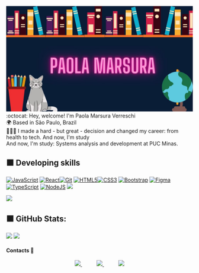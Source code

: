  <img src="paolamarsuralogo.jpg"/>

<br/>
:octocat: Hey, welcome! I'm Paola Marsura Verreschi 
<br/>
🌍 Based in São Paulo, Brazil<br>
👩🏻‍💻 I made a hard - but great - decision and changed my career: from health to tech. And now, I'm study<br>
And now, I'm study: Systems analysis and development at PUC Minas. <br>



## ⬛️  Developing skills
<div align="center">
<p align="left">
<a href="https://developer.mozilla.org/en-US/docs/Web/JavaScript" target="_blank" rel="noreferrer"><img src="https://raw.githubusercontent.com/danielcranney/readme-generator/main/public/icons/skills/javascript-colored.svg" width="36" height="36" alt="JavaScript" /></a> <a href="https://reactjs.org/" target="_blank" rel="noreferrer"><img src="https://raw.githubusercontent.com/danielcranney/readme-generator/main/public/icons/skills/react-colored.svg" width="36" height="36" alt="React" /></a><a href="https://git-scm.com/" target="_blank" rel="noreferrer"><img src="https://raw.githubusercontent.com/danielcranney/readme-generator/main/public/icons/skills/git-colored.svg" width="36" height="36" alt="Git" /></a>
<a href="https://developer.mozilla.org/en-US/docs/Glossary/HTML5" target="_blank" rel="noreferrer"><img src="https://raw.githubusercontent.com/danielcranney/readme-generator/main/public/icons/skills/html5-colored.svg" width="36" height="36" alt="HTML5" /></a><a href="https://www.w3.org/TR/CSS/#css" target="_blank" rel="noreferrer"><img src="https://raw.githubusercontent.com/danielcranney/readme-generator/main/public/icons/skills/css3-colored.svg" width="36" height="36" alt="CSS3" /></a>
<a href="https://getbootstrap.com/" target="_blank" rel="noreferrer"><img src="https://raw.githubusercontent.com/danielcranney/readme-generator/main/public/icons/skills/bootstrap-colored.svg" width="36" height="36" alt="Bootstrap" /></a>
<a href="https://www.figma.com/" target="_blank" rel="noreferrer"><img src="https://raw.githubusercontent.com/danielcranney/readme-generator/main/public/icons/skills/figma-colored.svg" width="36" height="36" alt="Figma" /></a>
<a href="https://www.typescriptlang.org/" target="_blank" rel="noreferrer"><img src="https://raw.githubusercontent.com/danielcranney/readme-generator/main/public/icons/skills/typescript-colored.svg" width="36" height="36" alt="TypeScript" /></a>
<a href="https://nodejs.org/en/" target="_blank" rel="noreferrer"><img src="https://raw.githubusercontent.com/danielcranney/readme-generator/main/public/icons/skills/nodejs-colored.svg" width="36" height="36" alt="NodeJS" /></a>
<img height="40" src="https://cdn.jsdelivr.net/gh/devicons/devicon/icons/csharp/csharp-original.svg">
    
</div>

![](https://github-readme-stats.vercel.app/api/top-langs/?username=paolamarsura&theme=radical&hide_border=true&include_all_commits=false&count_private=true&layout=compact)

## ⬛️ GitHub Stats:
![](https://github-readme-streak-stats.herokuapp.com/?user=paolamarsura&theme=radical&hide_border=true) 
![](https://github-readme-stats.vercel.app/api?username=paolamarsura&theme=radical&hide_border=true&include_all_commits=false&count_private=true) 


#### Contacts :iphone:

<p align="center">
    <a href="https://github.com/paolamarsura">
        <img  src="https://img.shields.io/badge/github-%23100000.svg?&style=for-the-badge&logo=github&logoColor=white&link=mailto:https://github.com/paolamarsura">
    </a>
    &nbsp;&nbsp;&nbsp;&nbsp;&nbsp;&nbsp;&nbsp;&nbsp;&nbsp;
    <a href="mailto:paolamarsura@gmail.com">
        <img src="https://img.shields.io/badge/gmail-D14836?&style=for-the-badge&logo=gmail&logoColor=white&link=mailto:paolamarsura@gmail.com">
    </a>
    &nbsp;&nbsp;&nbsp;&nbsp;&nbsp;&nbsp;&nbsp;&nbsp;&nbsp;
    <a href="https://www.linkedin.com/in/paolamarsura">
        <img src="https://img.shields.io/badge/linkedin-%230077B5.svg?&style=for-the-badge&logo=linkedin&logoColor=white&link=mailto:https://www.linkedin.com/in/paolamarsura/">
    </a>
</p>



 
